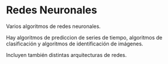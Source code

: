 # Redes Neuronales

Varios algoritmos de redes neuronales.

Hay algoritmos de prediccion de series de tiempo, algoritmos de clasificación y algoritmos de identificación de imágenes.

Incluyen también distintas arquitecturas de redes.
